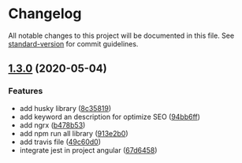 # Changelog

All notable changes to this project will be documented in this file. See [standard-version](https://github.com/conventional-changelog/standard-version) for commit guidelines.

## [1.3.0](https://github.com/Alver23/app-covid/compare/v1.2.0...v1.3.0) (2020-05-04)

### Features

- add husky library ([8c35819](https://github.com/Alver23/app-covid/commit/8c35819d19157ed8f46d7fdbbe0675b176eba589))
- add keyword an description for optimize SEO ([94bb6ff](https://github.com/Alver23/app-covid/commit/94bb6ff686d57cd806ecf0d994651c4d7ee1891f))
- add ngrx ([b478b53](https://github.com/Alver23/app-covid/commit/b478b538c1c2ab2203ca65cd88bcb0194b5a4947))
- add npm run all library ([913e2b0](https://github.com/Alver23/app-covid/commit/913e2b0a180c8a2637247390b7b67278043c203d))
- add travis file ([49c60d0](https://github.com/Alver23/app-covid/commit/49c60d0e10bba486928f7fb805201ebe2576929d))
- integrate jest in project angular ([67d6458](https://github.com/Alver23/app-covid/commit/67d645862f728e80ed3f830f48e25693e631f175))
